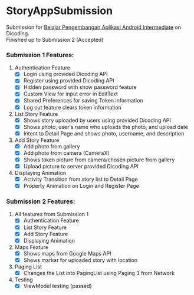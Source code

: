 # StoryAppSubmission

Submission for [Belajar Pengembangan Aplikasi Android Intermediate](https://www.dicoding.com/academies/352) on Dicoding.  
Finished up to Submission 2 (Accepted)

### Submission 1 Features:
1. Authentication Feature
   - [x] Login using provided Dicoding API
   - [x] Register using provided Dicoding API
   - [x] Hidden password with show password feature
   - [x] Custom View for input error in EditText
   - [x] Shared Preferences for saving Token information
   - [x] Log out feature clears token information
2. List Story Feature
   - [x] Shows story uploaded by users using provided Dicoding API
   - [x] Shows photo, user's name who uploads the photo, and upload date
   - [x] Intent to Detail Page and shows photo, username, and description
3. Add Story Feature
   - [x] Add photo from gallery
   - [x] Add photo from camera (CameraX)
   - [x] Shows taken picture from camera/chosen picture from gallery
   - [x] Upload picture to server provided Dicoding API
4. Displaying Animation
   - [x] Activity Transition from story list to Detail Page
   - [x] Property Animation on Login and Register Page

### Submission 2 Features: 
1. All features from Submission 1
   - [x] Authentication Feature
   - [x] List Story Feature
   - [x] Add Story Feature
   - [x] Displaying Animation
2. Maps Feature
   - [x] Shows maps from Google Maps API
   - [x] Shows marker for uploaded story with location
3. Paging List
   - [x] Changes the List into PagingList using Paging 3 from Network
4. Testing
   - [x] ViewModel testing (passed)

